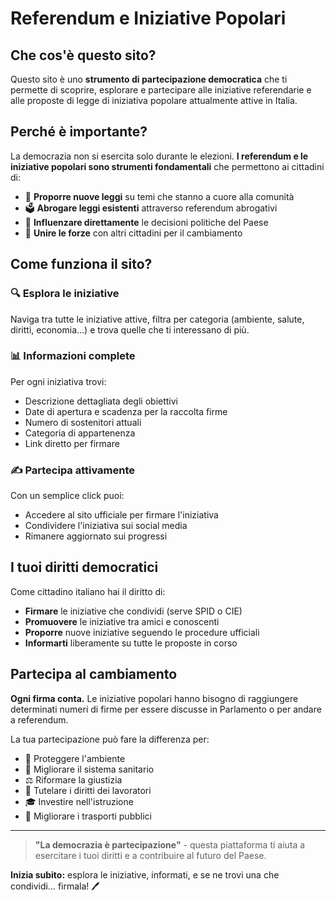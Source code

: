 # Referendum e Iniziative Popolari

## Che cos'è questo sito?

Questo sito è uno **strumento di partecipazione democratica** che ti permette di scoprire, esplorare e partecipare alle iniziative referendarie e alle proposte di legge di iniziativa popolare attualmente attive in Italia.

## Perché è importante?

La democrazia non si esercita solo durante le elezioni. **I referendum e le iniziative popolari sono strumenti fondamentali** che permettono ai cittadini di:

- 📝 **Proporre nuove leggi** su temi che stanno a cuore alla comunità
- 🗳️ **Abrogare leggi esistenti** attraverso referendum abrogativi
- 💪 **Influenzare direttamente** le decisioni politiche del Paese
- 🤝 **Unire le forze** con altri cittadini per il cambiamento

## Come funziona il sito?

### 🔍 **Esplora le iniziative**
Naviga tra tutte le iniziative attive, filtra per categoria (ambiente, salute, diritti, economia...) e trova quelle che ti interessano di più.

### 📊 **Informazioni complete**
Per ogni iniziativa trovi:
- Descrizione dettagliata degli obiettivi
- Date di apertura e scadenza per la raccolta firme
- Numero di sostenitori attuali
- Categoria di appartenenza
- Link diretto per firmare

### ✍️ **Partecipa attivamente**
Con un semplice click puoi:
- Accedere al sito ufficiale per firmare l'iniziativa
- Condividere l'iniziativa sui social media
- Rimanere aggiornato sui progressi

## I tuoi diritti democratici

Come cittadino italiano hai il diritto di:

- **Firmare** le iniziative che condividi (serve SPID o CIE)
- **Promuovere** le iniziative tra amici e conoscenti
- **Proporre** nuove iniziative seguendo le procedure ufficiali
- **Informarti** liberamente su tutte le proposte in corso

## Partecipa al cambiamento

**Ogni firma conta.** Le iniziative popolari hanno bisogno di raggiungere determinati numeri di firme per essere discusse in Parlamento o per andare a referendum.

La tua partecipazione può fare la differenza per:
- 🌱 Proteggere l'ambiente
- 🏥 Migliorare il sistema sanitario
- ⚖️ Riformare la giustizia
- 💼 Tutelare i diritti dei lavoratori
- 🎓 Investire nell'istruzione
- 🚌 Migliorare i trasporti pubblici

---

> **"La democrazia è partecipazione"** - questa piattaforma ti aiuta a esercitare i tuoi diritti e a contribuire al futuro del Paese.

**Inizia subito:** esplora le iniziative, informati, e se ne trovi una che condividi... firmala! 🖊️
